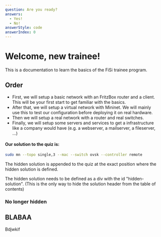 ```yaml
---
question: Are you ready?
answers:
  - Yes!
  - No!
answerStyle: code
answerIndex: 0
---
```


# Welcome, new trainee!

This is a documentation to learn the basics of the FiSi trainee program.

## Order

- First, we will setup a basic network with an FritzBox router and a client. This will be your first start to get familiar with the basics.
- After that, we will setup a virtual network with Mininet. We will mainly use this to test our configuration before deploying it on real hardware.
- Then we will setup a real network with a router and real switches.
- Finally, we will setup some servers and services to get a infrastructure like a company would have (e.g. a webserver, a mailserver, a fileserver, ...)

<div id="hidden-solution">
<h4> Our solution to the quiz is: </h4>

```bash
sudo mn --topo single,3 --mac --switch ovsk --controller remote
```

The hidden solution is appended to the quiz at the exact position where the hidden solution is defined.

The hidden solution needs to be defined as a div with the id "hidden-solution". (This is the only way to hide the solution header from the table of contents)

</div>

### No longer hidden

## BLABAA

Bdjwkif
